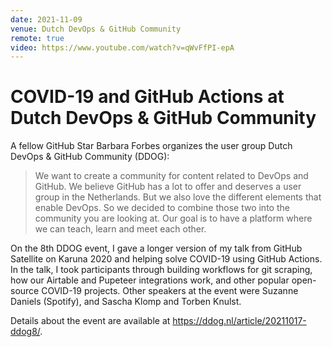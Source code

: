 ```yaml
---
date: 2021-11-09
venue: Dutch DevOps & GitHub Community
remote: true
video: https://www.youtube.com/watch?v=qWvFfPI-epA
---
```


# COVID-19 and GitHub Actions at Dutch DevOps & GitHub Community

A fellow GitHub Star Barbara Forbes organizes the user group Dutch DevOps & GitHub Community (DDOG):

> We want to create a community for content related to DevOps and GitHub. We believe GitHub has a lot to offer and deserves a user group in the Netherlands. But we also love the different elements that enable DevOps. So we decided to combine those two into the community you are looking at. Our goal is to have a platform where we can teach, learn and meet each other.

On the 8th DDOG event, I gave a longer version of my talk from GitHub Satellite on Karuna 2020 and helping solve COVID-19 using GitHub Actions. In the talk, I took participants through building workflows for git scraping, how our Airtable and Pupeteer integrations work, and other popular open-source COVID-19 projects. Other speakers at the event were Suzanne Daniels (Spotify), and Sascha Klomp and Torben Knulst.

Details about the event are available at https://ddog.nl/article/20211017-ddog8/.
